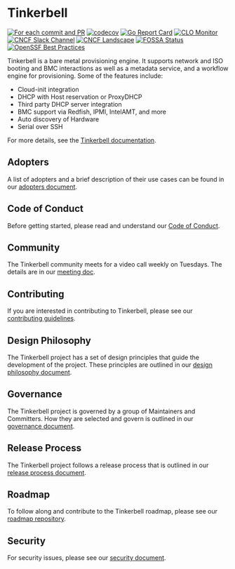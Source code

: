 # Tinkerbell

[![For each commit and PR](https://github.com/tinkerbell/tinkerbell/actions/workflows/ci.yaml/badge.svg)](https://github.com/tinkerbell/tinkerbell/actions/workflows/ci.yaml)
[![codecov](https://codecov.io/gh/tinkerbell/tinkerbell/branch/main/graph/badge.svg)](https://codecov.io/gh/tinkerbell/tinkerbell)
[![Go Report Card](https://goreportcard.com/badge/github.com/tinkerbell/tinkerbell)](https://goreportcard.com/report/github.com/tinkerbell/tinkerbell)
[![CLO Monitor](https://img.shields.io/endpoint?url=https://clomonitor.io/api/projects/cncf/tinkerbell/badge)](https://clomonitor.io/projects/cncf/tinkerbell)
[![CNCF Slack Channel](https://img.shields.io/badge/slack-%23tinkerbell-blue?logo=slack)](https://cloud-native.slack.com/archives/C01SRB41GMT)
[![CNCF Landscape](https://img.shields.io/badge/CNCF%20Landscape-5699C6?logo=cncf)](https://landscape.cncf.io/?item=provisioning--automation-configuration--tinkerbell)
[![FOSSA Status](https://app.fossa.com/api/projects/git%2Bgithub.com%2Ftinkerbell%2Ftinkerbell.svg?type=shield&issueType=license)](https://app.fossa.com/projects/git%2Bgithub.com%2Ftinkerbell%2Ftinkerbell?ref=badge_shield&issueType=license)
[![OpenSSF Best Practices](https://www.bestpractices.dev/projects/10553/badge)](https://www.bestpractices.dev/projects/10553)

Tinkerbell is a bare metal provisioning engine. It supports network and ISO booting and BMC interactions as well as a metadata service, and a workflow engine for provisioning. Some of the features include:

- Cloud-init integration
- DHCP with Host reservation or ProxyDHCP
- Third party DHCP server integration
- BMC support via Redfish, IPMI, IntelAMT, and more
- Auto discovery of Hardware
- Serial over SSH

For more details, see the [Tinkerbell documentation](https://tinkerbell.org).

## Adopters

A list of adopters and a brief description of their use cases can be found in our [adopters document](docs/ADOPTERS.md).

## Code of Conduct

Before getting started, please read and understand our [Code of Conduct](docs/CODE_OF_CONDUCT.md).

## Community

The Tinkerbell community meets for a video call weekly on Tuesdays. The details are in our [meeting doc](https://docs.google.com/document/d/1Hmqrhj2rPjZ5W0DvRynFNY2cJq6jFCbNOc4p26U5Dgg/edit?usp=sharing).

## Contributing

If you are interested in contributing to Tinkerbell, please see our [contributing guidelines](docs/CONTRIBUTING.md).

## Design Philosophy

The Tinkerbell project has a set of design principles that guide the development of the project. These principles are outlined in our [design philosophy document](docs/DESIGN_PHILOSOPHY.md).

## Governance

The Tinkerbell project is governed by a group of Maintainers and Committers. How they are selected and govern is outlined in our [governance document](https://github.com/tinkerbell/org/blob/main/GOVERNANCE.md).

## Release Process

The Tinkerbell project follows a release process that is outlined in our [release process document](docs/RELEASING.md).

## Roadmap

To follow along and contribute to the Tinkerbell roadmap, please see our [roadmap repository](https://github.com/tinkerbell/roadmap).

## Security

For security issues, please see our [security document](docs/SECURITY.md).
